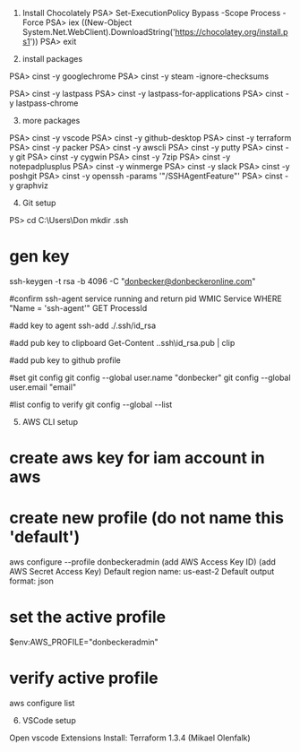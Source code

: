 1. Install Chocolately
PSA> Set-ExecutionPolicy Bypass -Scope Process -Force
PSA> iex ((New-Object System.Net.WebClient).DownloadString('https://chocolatey.org/install.ps1'))
PSA> exit

2. install packages

PSA> cinst -y googlechrome
PSA> cinst -y steam -ignore-checksums


PSA> cinst -y lastpass
PSA> cinst -y lastpass-for-applications
PSA> cinst -y lastpass-chrome


3. more packages

PSA> cinst -y vscode
PSA> cinst -y github-desktop
PSA> cinst -y terraform
PSA> cinst -y packer
PSA> cinst -y awscli
PSA> cinst -y putty
PSA> cinst -y git
PSA> cinst -y cygwin
PSA> cinst -y 7zip
PSA> cinst -y notepadplusplus
PSA> cinst -y winmerge
PSA> cinst -y slack
PSA> cinst -y poshgit
PSA> cinst -y openssh -params '"/SSHAgentFeature"'
PSA> cinst -y graphviz

4. Git setup

PS> 
cd C:\Users\Don
mkdir .ssh

# gen key
ssh-keygen -t rsa -b 4096 -C "donbecker@donbeckeronline.com"

#confirm ssh-agent service running and return pid
WMIC Service WHERE "Name = 'ssh-agent'" GET ProcessId

#add key to agent
ssh-add ./.ssh/id_rsa

#add pub key to clipboard
Get-Content .\.ssh\id_rsa.pub | clip

#add pub key to github profile

#set git config 
git config --global user.name "donbecker"
git config --global user.email "email"

#list config to verify 
git config --global --list


5. AWS CLI setup

# create aws key for iam account in aws

# create new profile (do not name this 'default')
aws configure --profile donbeckeradmin
(add AWS Access Key ID)
(add AWS Secret Access Key)
Default region name: us-east-2
Default output format: json

# set the active profile 
$env:AWS_PROFILE="donbeckeradmin"

# verify active profile
aws configure list


6. VSCode setup

Open vscode
Extensions
Install: 
Terraform 1.3.4 (Mikael Olenfalk)